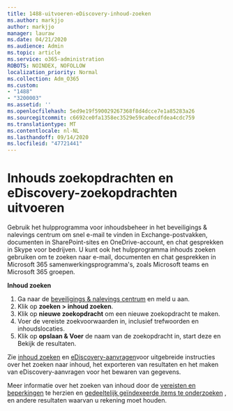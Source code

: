 ```yaml
---
title: 1488-uitvoeren-eDiscovery-inhoud-zoeken
ms.author: markjjo
author: markjjo
manager: lauraw
ms.date: 04/21/2020
ms.audience: Admin
ms.topic: article
ms.service: o365-administration
ROBOTS: NOINDEX, NOFOLLOW
localization_priority: Normal
ms.collection: Adm_O365
ms.custom:
- "1488"
- "3200003"
ms.assetid: ''
ms.openlocfilehash: 5ed9e19f590029267368f8d4dcce7e1a85283a26
ms.sourcegitcommit: c6692ce0fa1358ec3529e59ca0ecdfdea4cdc759
ms.translationtype: MT
ms.contentlocale: nl-NL
ms.lasthandoff: 09/14/2020
ms.locfileid: "47721441"
---
```

# <a name="how-to-perform-content-searches-and-ediscovery-searches"></a>Inhouds zoekopdrachten en eDiscovery-zoekopdrachten uitvoeren

Gebruik het hulpprogramma voor inhoudsbeheer in het beveiligings & nalevings centrum om snel e-mail te vinden in Exchange-postvakken, documenten in SharePoint-sites en OneDrive-account, en chat gesprekken in Skype voor bedrijven. U kunt ook het hulpprogramma inhouds zoeken gebruiken om te zoeken naar e-mail, documenten en chat gesprekken in Microsoft 365 samenwerkingsprogramma's, zoals Microsoft teams en Microsoft 365 groepen.

**Inhoud zoeken**

1. Ga naar de [beveiligings & nalevings centrum](https://protection.office.com) en meld u aan.
2. Klik op **zoeken > inhoud zoeken**.
3. Klik op **nieuwe zoekopdracht** om een nieuwe zoekopdracht te maken.
4. Voer de vereiste zoekvoorwaarden in, inclusief trefwoorden en inhoudslocaties.  
5. Klik op **opslaan & Voer** de naam van de zoekopdracht in, start deze en Bekijk de resultaten.

Zie [inhoud zoeken](https://docs.microsoft.com/microsoft-365/compliance/content-search) en [eDiscovery-aanvragen](https://docs.microsoft.com/microsoft-365/compliance/ediscovery-cases)voor uitgebreide instructies over het zoeken naar inhoud, het exporteren van resultaten en het maken van eDiscovery-aanvragen voor het bewaren van gegevens.

Meer informatie over het zoeken van inhoud door de [vereisten en beperkingen](https://docs.microsoft.com/microsoft-365/compliance/limits-for-content-search) te herzien en  [gedeeltelijk geïndexeerde items te onderzoeken](https://docs.microsoft.com/microsoft-365/compliance/investigating-partially-indexed-items-in-ediscovery) , en andere resultaten waarvan u rekening moet houden.